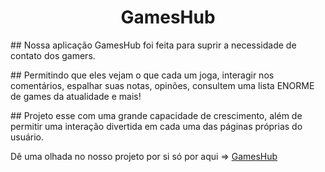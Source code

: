<h1 align="center">GamesHub</h1>

<div>
    <p>## Nossa aplicação GamesHub foi feita para suprir a necessidade de contato dos gamers.</p>
    <p>## Permitindo que eles vejam o que cada um joga, interagir nos comentários, espalhar suas notas, opinões, consultem uma lista ENORME de games da atualidade e mais!</p>
    <p>## Projeto esse com uma grande capacidade de crescimento, além de permitir uma interação divertida em cada uma das páginas próprias do usuário.</p>
</div>

<div>
    <p>Dê uma olhada no nosso projeto por si só por aqui => <span><a href="https://capstone-m3-projeto-final.vercel.app/">GamesHub</a></span></p>
</div>
